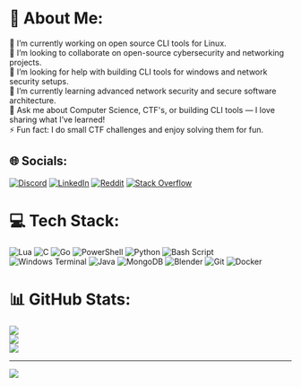 # 💫 About Me:
🔭 I’m currently working on open source CLI tools for Linux.<br>🤝 I’m looking to collaborate on open-source cybersecurity and networking projects.<br>🫱 I’m looking for help with building CLI tools for windows and network security setups.<br>🌱 I’m currently learning advanced network security and secure software architecture.<br>💬 Ask me about Computer Science, CTF's, or building CLI tools — I love sharing what I’ve learned!<br>⚡ Fun fact: I do small CTF challenges and enjoy solving them for fun.


## 🌐 Socials:
[![Discord](https://img.shields.io/badge/Discord-%237289DA.svg?logo=discord&logoColor=white)](https://discord.gg/Sh2c5aER) [![LinkedIn](https://img.shields.io/badge/LinkedIn-%230077B5.svg?logo=linkedin&logoColor=white)](https://linkedin.com/in/bharath-r-l) [![Reddit](https://img.shields.io/badge/Reddit-%23FF4500.svg?logo=Reddit&logoColor=white)](https://reddit.com/user/vander_13) [![Stack Overflow](https://img.shields.io/badge/-Stackoverflow-FE7A16?logo=stack-overflow&logoColor=white)](https://stackoverflow.com/users/Vander_13) 

# 💻 Tech Stack:
![Lua](https://img.shields.io/badge/lua-%232C2D72.svg?style=for-the-badge&logo=lua&logoColor=white) ![C](https://img.shields.io/badge/c-%2300599C.svg?style=for-the-badge&logo=c&logoColor=white) ![Go](https://img.shields.io/badge/go-%2300ADD8.svg?style=for-the-badge&logo=go&logoColor=white) ![PowerShell](https://img.shields.io/badge/PowerShell-%235391FE.svg?style=for-the-badge&logo=powershell&logoColor=white) ![Python](https://img.shields.io/badge/python-3670A0?style=for-the-badge&logo=python&logoColor=ffdd54) ![Bash Script](https://img.shields.io/badge/bash_script-%23121011.svg?style=for-the-badge&logo=gnu-bash&logoColor=white) ![Windows Terminal](https://img.shields.io/badge/Windows%20Terminal-%234D4D4D.svg?style=for-the-badge&logo=windows-terminal&logoColor=white) ![Java](https://img.shields.io/badge/java-%23ED8B00.svg?style=for-the-badge&logo=openjdk&logoColor=white) ![MongoDB](https://img.shields.io/badge/MongoDB-%234ea94b.svg?style=for-the-badge&logo=mongodb&logoColor=white) ![Blender](https://img.shields.io/badge/blender-%23F5792A.svg?style=for-the-badge&logo=blender&logoColor=white) ![Git](https://img.shields.io/badge/git-%23F05033.svg?style=for-the-badge&logo=git&logoColor=white) ![Docker](https://img.shields.io/badge/docker-%230db7ed.svg?style=for-the-badge&logo=docker&logoColor=white)
# 📊 GitHub Stats:
![](https://github-readme-stats.vercel.app/api?username=Dark-Ive&theme=dark&hide_border=false&include_all_commits=false&count_private=false)<br/>
![](https://nirzak-streak-stats.vercel.app/?user=Dark-Ive&theme=dark&hide_border=false)<br/>
![](https://github-readme-stats.vercel.app/api/top-langs/?username=Dark-Ive&theme=dark&hide_border=false&include_all_commits=false&count_private=false&layout=compact)

---
[![](https://visitcount.itsvg.in/api?id=Dark-Ive&icon=0&color=0)](https://visitcount.itsvg.in)

<!-- Proudly created with GPRM ( https://gprm.itsvg.in ) -->
